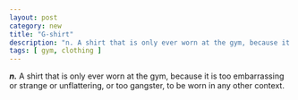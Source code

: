 ```yaml
---
layout: post
category: new
title: "G-shirt"
description: "n. A shirt that is only ever worn at the gym, because it is too embarrassing or strange or unflattering, or too gangster, to be worn in any other context."
tags: [ gym, clothing ]
---
```


***n.*** A shirt that is only ever worn at the gym, because it is too embarrassing or strange or unflattering, or too gangster, to be worn in any other context.

